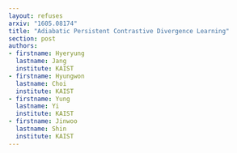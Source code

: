 ```yaml
---
layout: refuses
arxiv: "1605.08174"
title: "Adiabatic Persistent Contrastive Divergence Learning"
section: post
authors:
- firstname: Hyeryung
  lastname: Jang
  institute: KAIST
- firstname: Hyungwon
  lastname: Choi
  institute: KAIST
- firstname: Yung
  lastname: Yi
  institute: KAIST
- firstname: Jinwoo
  lastname: Shin
  institute: KAIST
---
```

